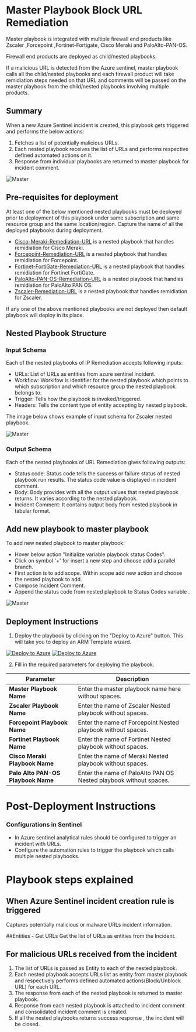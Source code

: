 # Master Playbook Block URL Remediation

Master playbook is integrated with multiple firewall end products like Zscaler ,Forcepoint ,Fortinet-Fortigate, Cisco Meraki and PaloAlto-PAN-OS.

Firewall end products are deployed as child/nested playbooks.

If a malicious URL is detected from the Azure sentinel, master playbook calls all the child/nested playbooks and each firewall product will take remidiation steps needed on that URL and comments will be passed on the master playbook from the child/nested playbooks involving multiple products.

## Summary
 When a new Azure Sentinel incident is created, this playbook gets triggered and performs the below actions:
 1. Fetches a list of potentially malicious URLs.
 2. Each nested playbook receives the list of URLs and performs respective defined automated actions on it.
 3. Response from individual playbooks are returned to master playbook for incident comment.

![Master](./Images/PlaybookDesignerLight.png)


 ## Pre-requisites for deployment
At least one of the below mentioned nested playbooks must be deployed prior to deployment of this playbook under same subscription and same resource group and the same location/region. Capture the name of all the deployed playbooks during deployment.

- [Cisco-Meraki-Remediation-URL](./Cisco-Meraki-Remediation-URL/azuredeploy.json) is a nested playbook that handles remidiation for Cisco Meraki.
- [Forcepoint-Remediation-URL](./Forcepoint-Remediation-URL/azuredeploy.json) is a nested playbook that handles remidiation for Forcepoint.
- [Fortinet-FortiGate-Remediation-URL](./Fortinet-FortiGate-Remediation-URL/azuredeploy.json) is a nested playbook that handles remidiation for Fortinet FortiGate.
- [PaloAlto-PAN-OS-Remediation-URL](./PaloAlto-PAN-OS-Remediation-URL/azuredeploy.json) is a nested playbook that handles remidiation for PaloAlto PAN OS.
- [Zscaler-Remediation-URL](./Zscaler-Remediation-URL/azuredeploy.json) is a nested playbook that handles remidiation for Zscaler.


If any one of the above mentioned playbooks are not deployed then default playbook will deploy in its place.

## Nested Playbook Structure

### Input Schema

Each of the nested playbooks of IP Remediation accepts following inputs:
- URLs: List of URLs as entities from azure sentinel incident.
- Workflow: Worklfow is identifier for the nested playbook which points to which subscription and which resource group the nested playbook belongs to.
- Trigger: Tells how the playbook is invoked/triggered.
- Headers: Tells the content type of entity accepting by nested playbook.

The image below shows example of input schema for Zscaler nested playbook.

![Master](./Images/InputSchema.PNG)

### Output Schema

Each of the nested playbooks of URL Remediation gives following outputs:

- Status code: Status code tells the success or failure status of nested playbook run results. The status code value is displayed in incident comment.
- Body: Body provides with all the output values that nested playbook returns. It varies according to the nested playbook.
- Incident Comment: It contains output body from nested playbook in tabular format.


## Add new playbook to master playbook

To add new nested playbook to master playbook:
- Hover below action "Initialize variable playbook status Codes".
- Click on symbol '+' for insert a new step and choose add a parallel branch.
- First action is to add scope. Within scope add new action and choose the nested playbook to add.
- Compose Incident Comment.
- Append the status code from nested playbook to Status Codes variable .

![Master](./Images/AddNestedPlaybook.PNG)


 ## Deployment Instructions
 1. Deploy the playbook by clicking on the "Deploy to Azure" button. This will take you to deploy an ARM Template wizard.

[![Deploy to Azure](https://aka.ms/deploytoazurebutton)](https://portal.azure.com/#create/Microsoft.Template/uri/https%3A%2F%2Fraw.githubusercontent.com%2FAzure%2FAzure-Sentinel%2Ftree%2Fmaster%2FMasterPlaybooks%2FRemediation-URL%2Fazuredeploy.json) [![Deploy to Azure](https://aka.ms/deploytoazuregovbutton)](https://portal.azure.com/#create/Microsoft.Template/uri/https%3A%2F%2Fraw.githubusercontent.com%2FAzure%2FAzure-Sentinel%2Ftree%2Fmaster%2FMasterPlaybooks%2FRemediation-URL%2Fazuredeploy.json)


 2. Fill in the required parameters for deploying the playbook.

 | Parameter  | Description |
| ------------- | ------------- |
| **Master Playbook Name** | Enter the master playbook name here without spaces. |
| **Zscaler Playbook Name**|Enter the name of Zscaler Nested playbook without spaces. |
| **Forcepoint Playbook Name** | Enter the name of Forcepoint Nested playbook without spaces. |
| **Fortinet Playbook Name**| Enter the name of Fortinet Nested playbook without spaces. |
| **Cisco Meraki Playbook Name**|Enter the name of Meraki Nested playbook without spaces.|
| **Palo Alto PAN-OS Playbook Name**|Enter the name of PaloAlto PAN OS Nested playbook without spaces.|


# Post-Deployment Instructions

### Configurations in Sentinel
- In Azure sentinel analytical rules should be configured to trigger an incident with URLs.
- Configure the automation rules to trigger the playbook which calls multiple nested playbooks.

# Playbook steps explained
## When Azure Sentinel incident creation rule is triggered
Captures potentially malicious or malware URLs incident information.

##Entities - Get URLs
Get the list of URLs as entities from the Incident.

## For malicious URLs received from the incident
 1. The list of URLs is passed as Entity to each of the nested playbook.
 2. Each nested playbook accepts URLs list as entity from master playbook and respectively performs defined automated actions(Block/Unblock URL) for each URL.
 3. The response from each of the nested playbook is returned to master playbook.
 4. Response from each nested playbook is attached to incident comment and consolidated incident comment is created.
 5. If all the nested playbooks returns success response , the incident will be closed.
